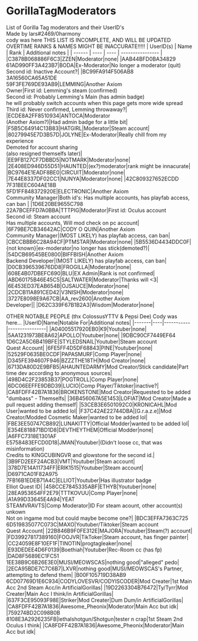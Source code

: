 # GorillaTagModerators
List of Gorilla Tag moderators and their UserID's<br />
Made by lars#2469/0harmony <br />
cody was here
THIS LIST IS INCOMPLETE, AND WILL BE UPDATED OVERTIME
RANKS & NAMES MIGHT BE INACCURATE!!!!!
| UserID(s) | Name | Rank | Additional notes |
| ------ | ---- | ---- | ---------------- |
|C3878B068886F6C3|ZZEN|Moderator|none|
|AAB44BFD0BA34829<br >61AD990FF3A423B7|BODA|Ex-Moderator|No longer a moderator (quit)<br >Second id: Inactive Account?|
|BC99FA914F506AB8<br >3A16560CA65A51DE<br >59F3FE769DE93AB9|LEMMING|Another Axiom<br >Owner|First id: Lemming's steam (confirmed)<br>Second id: Probably Lemming's Main (has admin badge)<br >he will probably switch accounts when this page gets more wide spread<br >Third id: Never confirmed, Lemming throwaway?|
|ECDE8A2FF8510934|ANTOCA|Moderator<br >(Another Axiom?)|Had admin badge for a little bit|
|F5B5C64914C13B83|HATGIRL|Moderator|Steam account|
|80279945E7D3B57D|JOLYNE|Ex-Moderator|Really chill from my experience<br >Demoted for account sharing<br >(also resigned themselfs later)|
|EE9FB127CF7DBBD5|NOTMARK|Moderator|none|
|2E408ED946D55D51|HAUNTED|(ex?)moderator|rank might be innacurate|
|BC9764E1EADF8BE0|CIRCUIT|Moderator|none|
|7E44E8337DF02CC1|NUNYA|Moderator|none|
|42C809327652ECDD<br >7F31BEEC604AE18B<br >5FD1FF848372920E|ELECTRONIC|Another Axiom<br >Community Manager|Both id's: Has multiple accounts, has playfab access, can ban |
|1D6E20BE9655C798<br >22A7BCEFFD7A0BBA|TTTPIG|Moderator|First id: Oculus account<br >Second id: Steam account<br >Has multiple accounts, Will mod check on pc account|
|6F79BE7CB34642AC|CODY O QUIN|Another Axiom<br >Community Manager|(MOST LIKELY) has playfab access, can ban|
|CBCCBBB6C28A94CF|PTMSTAR|Moderator|none|
|5B5536D4434DDC0F|{not known}|ex-moderator|no longer has stick(demoted?)|
|54DCB69545BE0800|BIFFBISH|Another Axiom<br >Backend Developer|(MOST LIKELY) has playfab access, can ban|
|D0CB396539676DD8|FROGILLA|Moderator|none|
|608E4B07DBEFC690|BLU|EX Admin|Rank is not confirmed|
|ABD60175B46E45C5|SALTWATER|Moderator|Thanks will <3|
|6E453ED37EAB654B|OJSAUCE|Moderator|none|
|2CDCB11A891CED42|V3NISH|Moderator|none|
|3727E8098E9A67CB|AA_rev2600|Another Axiom<br >Developer||
|D62C339F67B1B2A3|Wisdom|Moderator|none|

OTHER NOTABLE PEOPLE (thx ColossusYTTV & Pepsi Dee) Cody was here...
|UserID|Name|Notable For|Additional notes|
|-------|----|-----------|----------------|
|A04005517920EB0|K9|Youtuber|none|
|5AA1231973BE8A62|APOLLO|Youtuber|none|
|9DBC90CF7449EF64<br>1D6C2A5C6B419BFE|STYLEDSNAIL|Youtuber|Steam account<br>Quest Account|
|6FE5FF4D5DF68843|PINE|Youtuber|none|
|52529F0635BE0CDF|PAPASMURF|Comp Player|none|
|D345FE394607F946|BZZZTHE18TH|Mod Creator|none|
|6713DA80D2E9BFB5|AHAUNTEDARMY|Mod Creator/Stick candidate|Part time dev according to anonymous sources|
|498D4C2F23853B37|POGTROLL|Comp Player|none|
|6DC06EEFFE9DBD39|LUCIO|Comp Player/Tiktoker|inactive?|
|CA8FDFF42B7A1836|BROKENSTONE|Mod Creator|Requested to be added<br> "dumbass" - Themselfs|
|36B456067A5E1453|LOFIAT|Mod Creator|Made a pull request adding themself|
|53CEB3E6501092C0|KRONICAHL|Mod User|wanted to be added lol|
|F37C42AE22744DBA|[G.r.a.z.e]|Mod Creator/Modded Cosmetic Maker|wanted to be added lol|
|FBE3EE50747CB892|LUNAKITTY|Official Modder|wanted to be added lol|
|E354E818871BD1D8|DEVTHEYTHEM|Official Modder|none|
|A6FFC7318E1301AF<br >E5758483EFCD0D18|JMAN|Youtuber|(Didn't loose cc, that was misinformation)<br >Credits to KINGCUBINGVR and glowstone for the second id.|
|3B9FD2EEF24ACB3|VMT|Youtuber|Steam account|
|378D7E14A11734FF|ERIK1515|Youtuber|Steam account|
|D6971CA01F82A975<br>7FB16B1EDEB71A4C|ELLIOT|Youtuber|Has illustrator badge<br>Elliot Quest ID|
|458CCE7845335ABF|ETHYB|Youtuber|none|
|28EA953654FF2E79|TTTKOVUU|Comp Player|none|
|A1A99D33645E4A94|YEAT<br >STEAMVRAVTS|Comp Moderator|ID For steam acount, other account(s) unkown<br >Not on ingame mod but could maybe become one?|
|BDC3EFFA7363C725<br>6D519835077C073C|MAXO|Youtuber/Tiktoker|Steam account<br>Quest Account|
|22B846B9F0FE312E|MAJORA|Youtuber|Steam(?) account|
|FD39927817389160|FOOJVR|TikToker|Steam account, has finger painter|
|CC24059E8F10EF1F|TINOTIN|progtagleaker|none|
|E93DEDEE4D6F0139|Boethiah|Youtuber|Rec-Room cc (has fp)
|DAD8F5689EC1FC51<br >1EE38B9C6B26E3E0|MUSI/MEOWSCAS|nothing good|"alleged" pedo|
|2ECA95BDE7C7C6B7|LXVR|nothing good|MUSI/MEOWSCAS's Partner, attempting to defend them|
|B00F105719D38AB9<br>6CD07769D1E6C934|CODYLOVESVR/CODYISCODER|Mod Creater|1st Main Acc 2nd Steam Acc/in ArtificialGorillas|
|19D2263304B76472|Ty/Tyrr|Mod Creater|Main Acc I think/in ArtificialGorillas|
|637F3CE95093F98E|Striker|Mod Creater|Dum Dum/in ArtificialGorillas|
|CA8FDFF42B7A1836|Awesome_Pheonix|Moderator|Main Acc but idk|
|759274BD2C098B0B<br>8108E3A2926235FB|lethalshotgun/Shotgun|tester n crap|1st Steam 2nd Oculus I think|
|CA8FDFF42B7A1836|Awesome_Pheonix|Moderator|Main Acc but idk|
